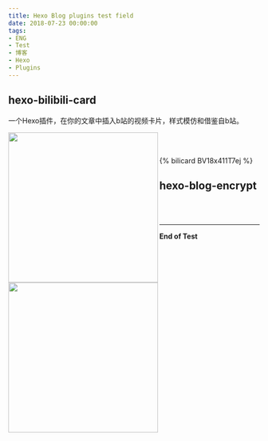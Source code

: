 ```yaml
---
title: Hexo Blog plugins test field
date: 2018-07-23 00:00:00
tags: 
- ENG
- Test
- 博客
- Hexo
- Plugins
---
```

## **hexo-bilibili-card**
一个Hexo插件，在你的文章中插入b站的视频卡片，样式模仿和借鉴自b站。
<p>
    <img src='https://nodei.co/npm/hexo-bilibili-card.png' align='left' style=' width:300px;height:100 px'/>
    <br />
    <br />
</p>

{% bilicard BV18x411T7ej %}

## **hexo-blog-encrypt**
<p>
    <img src='https://nodei.co/npm/hexo-blog-encrypt.png' align='left' style=' width:300px;height:100 px'/>
    <br />
    <br />
</p>

---
**End of Test**
